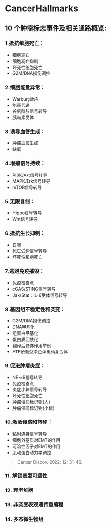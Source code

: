 # CancerHallmarks

## 10 个肿瘤标志事件及相关通路概览:
### 1.抵抗细胞死亡：
- 细胞凋亡
- 细胞凋亡抑制
- 坏死性细胞死亡
- G2M/DNA损伤调控

### 2.细胞能量异常：
- Warburg效应
- 能量代谢
- 谷氨酰胺信号转导
- 胰岛素受体

### 3.诱导血管生成：
- 肿瘤血管生成
- 缺氧

### 4.增殖信号持续：
- PI3K/Akt信号转导
- MAPK/Erk信号转导
- mTOR信号转导

### 5.无限复制：
- Hippo信号转导
- Wnt信号转导

### 6.抵抗生长抑制：
- 自噬
- 死亡受体信号转导
- 坏死性细胞死亡
 
### 7.逃避免疫摧毁：
- 免疫检查点
- cGAS/STING信号转导
- Jak/Stat：IL-6受体信号转导

### 8.基因组不稳定性和突变：
- G2M/DNA损伤调控
- DNA甲基化
- 组蛋白甲基化
- 蛋白质乙酰化
- 翻译后修饰作用举例
- ATP依赖型染色体重构复合体

### 9.促进肿瘤炎症：
- NF-κB信号转导
- 免疫检查点
- 炎症小体信号转导
- 坏死性细胞死亡
- 肿瘤侵润标记物(人)
- 肿瘤侵润标记物(小鼠)

### 10.激活侵袭和转移：
- 粘附连接信号转导
- 细胞外基质对EMT的作用
- 可溶性因子对EMT的作用
- 肌动蛋白动力学调控

> Cancer Discov. 2022; 12: 31-46.
### 11. 解锁表型可塑性

### 12. 衰老细胞

### 13. 非突变表观遗传重编程

### 14. 多态微生物组
